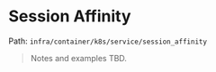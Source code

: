 # Session Affinity

Path: `infra/container/k8s/service/session_affinity`

> Notes and examples TBD.
